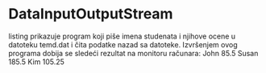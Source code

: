 # DataInputOutputStream
listing prikazuje program koji piše imena studenata i njihove ocene u datoteku temd.dat i čita podatke nazad sa datoteke. Izvršenjem ovog programa dobija se sledeći rezultat na monitoru računara:  John 85.5  Susan 185.5  Kim 105.25
